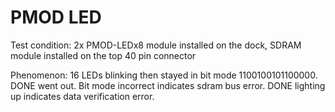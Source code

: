 # PMOD LED
Test condition: 2x PMOD-LEDx8 module installed on the dock, SDRAM module installed on the top 40 pin connector


Phenomenon: 16 LEDs blinking then stayed in bit mode 1100100101100000. DONE went out. Bit mode incorrect indicates sdram bus error. DONE lighting up indicates data verification error.
